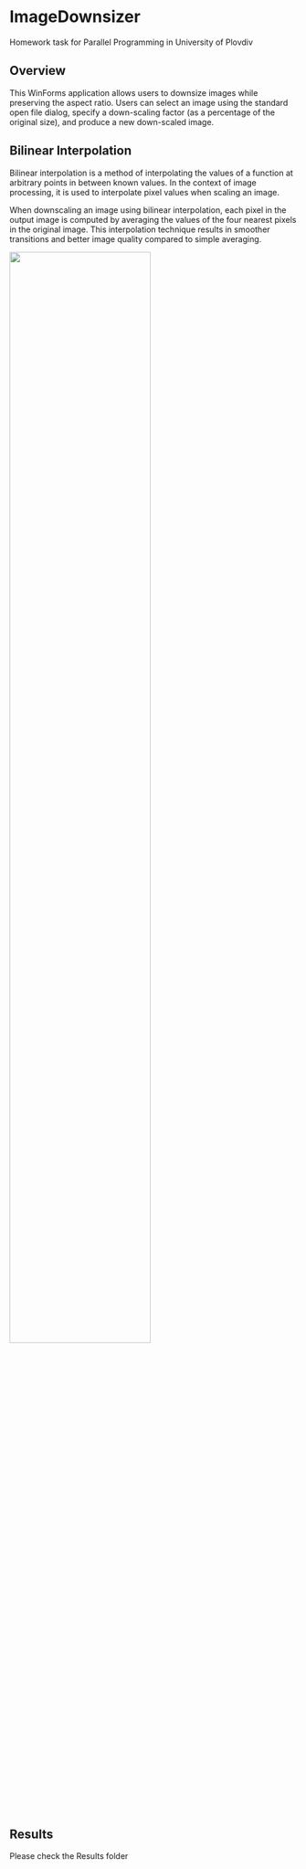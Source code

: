 # ImageDownsizer
Homework task for Parallel Programming in University of Plovdiv

## Overview
This WinForms application allows users to downsize images while preserving the aspect ratio. Users can select an image using the standard open file dialog, specify a down-scaling factor (as a percentage of the original size), and produce a new down-scaled image.

## Bilinear Interpolation
Bilinear interpolation is a method of interpolating the values of a function at arbitrary points in between known values. In the context of image processing, it is used to interpolate pixel values when scaling an image.

When downscaling an image using bilinear interpolation, each pixel in the output image is computed by averaging the values of the four nearest pixels in the original image. This interpolation technique results in smoother transitions and better image quality compared to simple averaging.

<img src="https://i.stack.imgur.com/t7z2N.png" width="70%"><br>

## Results
Please check the Results folder
